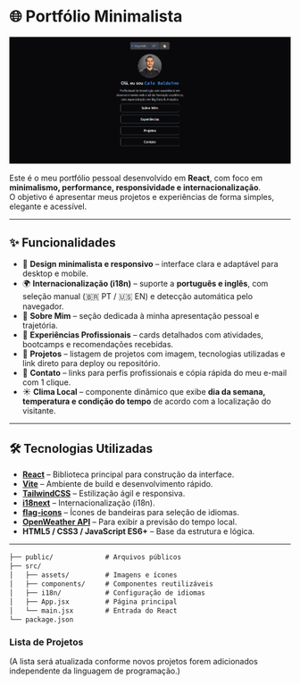 # 🌐 Portfólio Minimalista

![Portfólio Caio Balduino](image.png)

Este é o meu portfólio pessoal desenvolvido em **React**, com foco em **minimalismo, performance, responsividade e internacionalização**.  
O objetivo é apresentar meus projetos e experiências de forma simples, elegante e acessível.

---

## ✨ Funcionalidades

- 🎨 **Design minimalista e responsivo** – interface clara e adaptável para desktop e mobile.  
- 🌍 **Internacionalização (i18n)** – suporte a **português e inglês**, com seleção manual (🇧🇷 PT / 🇺🇸 EN) e detecção automática pelo navegador.  
- 👤 **Sobre Mim** – seção dedicada à minha apresentação pessoal e trajetória.  
- 💼 **Experiências Profissionais** – cards detalhados com atividades, bootcamps e recomendações recebidas.  
- 📂 **Projetos** – listagem de projetos com imagem, tecnologias utilizadas e link direto para deploy ou repositório.  
- 📩 **Contato** – links para perfis profissionais e cópia rápida do meu e-mail com 1 clique.  
- ☀️ **Clima Local** – componente dinâmico que exibe **dia da semana, temperatura e condição do tempo** de acordo com a localização do visitante.

---

## 🛠️ Tecnologias Utilizadas

- [**React**](https://react.dev/) – Biblioteca principal para construção da interface.  
- [**Vite**](https://vitejs.dev/) – Ambiente de build e desenvolvimento rápido.  
- [**TailwindCSS**](https://tailwindcss.com/) – Estilização ágil e responsiva.  
- [**i18next**](https://www.i18next.com/) – Internacionalização (i18n).  
- [**flag-icons**](https://github.com/lipis/flag-icons) – Ícones de bandeiras para seleção de idiomas.  
- [**OpenWeather API**](https://openweathermap.org/) – Para exibir a previsão do tempo local.  
- **HTML5 / CSS3 / JavaScript ES6+** – Base da estrutura e lógica.  

---

```plaintext
├── public/             # Arquivos públicos
├── src/
│   ├── assets/         # Imagens e ícones
│   ├── components/     # Componentes reutilizáveis
│   ├── i18n/           # Configuração de idiomas
│   ├── App.jsx         # Página principal
│   └── main.jsx        # Entrada do React
└── package.json
```

### Lista de Projetos
(A lista será atualizada conforme novos projetos forem adicionados independente da linguagem de programação.)